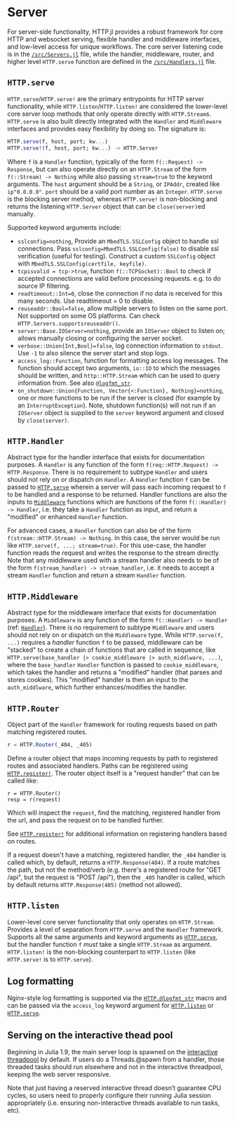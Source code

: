 # Server

For server-side functionality, HTTP.jl provides a robust framework for core
HTTP and websocket serving, flexible handler and middleware interfaces, and
low-level access for unique workflows. The core server listening code is in
the [`/src/Servers.jl`](https://github.com/JuliaWeb/HTTP.jl/blob/master/src/Servers.jl) file, while the handler, middleware, router, and 
higher level `HTTP.serve` function are defined in the [`/src/Handlers.jl`](https://github.com/JuliaWeb/HTTP.jl/blob/master/src/Handlers.jl)
file.

## `HTTP.serve`

`HTTP.serve`/`HTTP.serve!` are the primary entrypoints for HTTP server functionality, while `HTTP.listen`/`HTTP.listen!` are considered the lower-level core server loop methods that only operate directly with `HTTP.Stream`s. `HTTP.serve` is also built directly integrated with the `Handler` and `Middleware` interfaces and provides easy flexibility by doing so. The signature is:

```julia
HTTP.serve(f, host, port; kw...)
HTTP.serve!(f, host, port; kw...) -> HTTP.Server
```

Where `f` is a `Handler` function, typically of the form `f(::Request) -> Response`, but can also operate directly on an `HTTP.Stream` of the form `f(::Stream) -> Nothing` while also passing `stream=true` to the keyword arguments. The `host` argument should be a `String`, or `IPAddr`, created like `ip"0.0.0.0"`. `port` should be a valid port number as an `Integer`.
`HTTP.serve` is the blocking server method, whereas `HTTP.serve!` is non-blocking and returns
the listening `HTTP.Server` object that can be `close(server)`ed manually.

Supported keyword arguments include:
 * `sslconfig=nothing`, Provide an `MbedTLS.SSLConfig` object to handle ssl
    connections. Pass `sslconfig=MbedTLS.SSLConfig(false)` to disable ssl
    verification (useful for testing). Construct a custom `SSLConfig` object
    with `MbedTLS.SSLConfig(certfile, keyfile)`.
 * `tcpisvalid = tcp->true`, function `f(::TCPSocket)::Bool` to check if accepted
    connections are valid before processing requests. e.g. to do source IP filtering.
 * `readtimeout::Int=0`, close the connection if no data is received for this
    many seconds. Use readtimeout = 0 to disable.
 * `reuseaddr::Bool=false`, allow multiple servers to listen on the same port.
    Not supported on some OS platforms. Can check `HTTP.Servers.supportsreuseaddr()`.
 * `server::Base.IOServer=nothing`, provide an `IOServer` object to listen on;
    allows manually closing or configuring the server socket.
 * `verbose::Union{Int,Bool}=false`, log connection information to `stdout`. Use `-1`
    to also silence the server start and stop logs.
 * `access_log::Function`, function for formatting access log messages. The
    function should accept two arguments, `io::IO` to which the messages should
    be written, and `http::HTTP.Stream` which can be used to query information
    from. See also [`@logfmt_str`](@ref).
 * `on_shutdown::Union{Function, Vector{<:Function}, Nothing}=nothing`, one or
    more functions to be run if the server is closed (for example by an
    `InterruptException`). Note, shutdown function(s) will not run if an
    `IOServer` object is supplied to the `server` keyword argument and closed
    by `close(server)`.

## `HTTP.Handler`

Abstract type for the handler interface that exists for documentation purposes.
A `Handler` is any function of the form `f(req::HTTP.Request) -> HTTP.Response`.
There is no requirement to subtype `Handler` and users should not rely on or dispatch
on `Handler`. A `Handler` function `f` can be passed to [`HTTP.serve`](@ref)
wherein a server will pass each incoming request to `f` to be handled and a response
to be returned. Handler functions are also the inputs to [`Middleware`](@ref) functions
which are functions of the form `f(::Handler) -> Handler`, i.e. they take a `Handler`
function as input, and return a "modified" or enhanced `Handler` function.

For advanced cases, a `Handler` function can also be of the form `f(stream::HTTP.Stream) -> Nothing`.
In this case, the server would be run like `HTTP.serve(f, ...; stream=true)`. For this use-case,
the handler function reads the request and writes the response to the stream directly. Note that
any middleware used with a stream handler also needs to be of the form `f(stream_handler) -> stream_handler`,
i.e. it needs to accept a stream `Handler` function and return a stream `Handler` function.

## `HTTP.Middleware`

Abstract type for the middleware interface that exists for documentation purposes.
A `Middleware` is any function of the form `f(::Handler) -> Handler` (ref: [`Handler`](@ref)).
There is no requirement to subtype `Middleware` and users should not rely on or dispatch
on the `Middleware` type. While `HTTP.serve(f, ...)` requires a _handler_ function `f` to be
passed, middleware can be "stacked" to create a chain of functions that are called in sequence,
like `HTTP.serve(base_handler |> cookie_middleware |> auth_middlware, ...)`, where the
`base_handler` `Handler` function is passed to `cookie_middleware`, which takes the handler
and returns a "modified" handler (that parses and stores cookies). This "modified" handler is
then an input to the `auth_middlware`, which further enhances/modifies the handler.

## `HTTP.Router`

Object part of the `Handler` framework for routing requests based on path matching registered routes.

```julia
r = HTTP.Router(_404, _405)
```

Define a router object that maps incoming requests by path to registered routes and
associated handlers. Paths can be registered using [`HTTP.register!`](@ref). The router
object itself is a "request handler" that can be called like:
```
r = HTTP.Router()
resp = r(request)
```

Which will inspect the `request`, find the matching, registered handler from the url,
and pass the request on to be handled further.

See [`HTTP.register!`](@ref) for additional information on registering handlers based on routes.

If a request doesn't have a matching, registered handler, the `_404` handler is called which,
by default, returns a `HTTP.Response(404)`. If a route matches the path, but not the method/verb
(e.g. there's a registered route for "GET /api", but the request is "POST /api"), then the `_405`
handler is called, which by default returns `HTTP.Response(405)` (method not allowed).

## `HTTP.listen`

Lower-level core server functionality that only operates on `HTTP.Stream`. Provides a level of separation from `HTTP.serve` and the `Handler` framework. Supports all the same arguments and keyword arguments as [`HTTP.serve`](@ref), but the handler function `f` _must_ take a single `HTTP.Stream` as argument. `HTTP.listen!` is the non-blocking counterpart to `HTTP.listen` (like `HTTP.serve!` is to `HTTP.serve`).

## Log formatting

Nginx-style log formatting is supported via the [`HTTP.@logfmt_str`](@ref) macro and can be passed via the `access_log` keyword argument for [`HTTP.listen`](@ref) or [`HTTP.serve`](@ref).

## Serving on the interactive thead pool

Beginning in Julia 1.9, the main server loop is spawned on the [interactive threadpool](https://docs.julialang.org/en/v1.9/manual/multi-threading/#man-threadpools) by default. If users do a Threads.@spawn from a handler, those threaded tasks should run elsewhere and not in the interactive threadpool, keeping the web server responsive.

Note that just having a reserved interactive thread doesn’t guarantee CPU cycles, so users need to properly configure their running Julia session appropriately (i.e. ensuring non-interactive threads available to run tasks, etc).